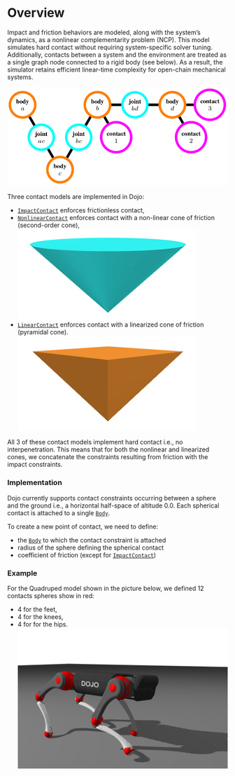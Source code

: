 # Overview

Impact and friction behaviors are modeled, along with the system’s dynamics, as a nonlinear complementarity problem (NCP). This model simulates hard contact without requiring system-specific solver tuning. Additionally, contacts between a system and the environment are treated as a single graph node connected to a rigid body (see below). As a result, the simulator retains efficient linear-time complexity for open-chain mechanical systems.

![graph](./assets/graph.png)

Three contact models are implemented in Dojo:
- [`ImpactContact`](@ref) enforces frictionless contact,
- [`NonlinearContact`](@ref) enforces contact with a non-linear cone of friction (second-order cone),
![nonlinear_cone](./assets/nonlinear_cone.png)
- [`LinearContact`](@ref) enforces contact with a linearized cone of friction (pyramidal cone).
![linearized_cone](./assets/linearized_cone.png)

All 3 of these contact models implement hard contact i.e., no interpenetration. This means that for both the nonlinear and linearized cones, we concatenate the constraints resulting from friction with the impact constraints.

### Implementation
Dojo currently supports contact constraints occurring between a sphere and the ground i.e., a horizontal half-space of altitude 0.0. Each spherical contact is attached to a single [`Body`](@ref).

To create a new point of contact, we need to define:
- the [`Body`](@ref) to which the contact constraint is attached
- radius of the sphere defining the spherical contact
- coefficient of friction (except for [`ImpactContact`](@ref))

### Example
For the Quadruped model shown in the picture below, we defined 12 contacts spheres show in red:
- 4 for the feet,
- 4 for the knees,
- 4 for for the hips.
![quadruped_contact](./assets/quadruped_contact.png)
